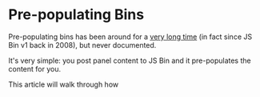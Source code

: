 # Pre-populating Bins

Pre-populating bins has been around for a [very long time](https://github.com/remy/jsbin/blob/v1.0.0/index.php#L77) (in fact since JS Bin v1 back in 2008), but never documented.

It's very simple: you post panel content to JS Bin and it pre-populates the content for you.

This article will walk through how